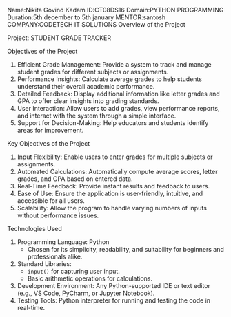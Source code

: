 Name:Nikita Govind Kadam 
ID:CT08DS16
Domain:PYTHON PROGRAMMING
Duration:5th december to 5th january
MENTOR:santosh
COMPANY:CODETECH IT SOLUTIONS
Overview of the Project

Project: STUDENT GRADE TRACKER



 Objectives of the Project
1. Efficient Grade Management: Provide a system to track and manage student grades for different subjects or assignments.
2. Performance Insights: Calculate average grades to help students understand their overall academic performance.
3. Detailed Feedback: Display additional information like letter grades and GPA to offer clear insights into grading standards.
4. User Interaction: Allow users to add grades, view performance reports, and interact with the system through a simple interface.
5. Support for Decision-Making: Help educators and students identify areas for improvement.

 Key Objectives of the Project
1. Input Flexibility: Enable users to enter grades for multiple subjects or assignments.
2. Automated Calculations: Automatically compute average scores, letter grades, and GPA based on entered data.
3. Real-Time Feedback: Provide instant results and feedback to users.
4. Ease of Use: Ensure the application is user-friendly, intuitive, and accessible for all users.
5. Scalability: Allow the program to handle varying numbers of inputs without performance issues.

 Technologies Used
1. Programming Language: Python
   - Chosen for its simplicity, readability, and suitability for beginners and professionals alike.
2. Standard Libraries: 
   - `input()` for capturing user input.
   - Basic arithmetic operations for calculations.
3. Development Environment: Any Python-supported IDE or text editor (e.g., VS Code, PyCharm, or Jupyter Notebook).
4. Testing Tools: Python interpreter for running and testing the code in real-time.
